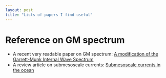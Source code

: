 ```yaml
---
layout: post
title: "Lists of papers I find useful"
---
```

<h1> Reference on GM spectrum</h1>
<ul>
<li> A recent very readable paper on GM spectrum: <a href="https://doi.org/10.1175/1520-0485(2002)032<3166:AMOTGM>2.0.CO;2
">A modification of the Garrett-Munk Internal Wave Spectrum</a></li>
<li> A review article on submesoscale currents: <a = href="https://royalsocietypublishing.org/doi/full/10.1098/rspa.2016.0117">Submesoscale currents in the ocean</a></li>
 </ul>
